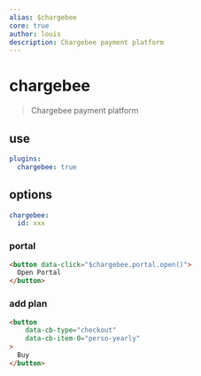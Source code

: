 ```yaml
---
alias: $chargebee
core: true
author: louis
description: Chargebee payment platform
---
```

# chargebee

> Chargebee payment platform

## use

```yaml
plugins:
  chargebee: true
```

## options

```yaml
chargebee:
  id: xxx
```

### portal

```html
<button data-click="$chargebee.portal.open()">
  Open Portal
</button>
```

### add plan

```html
<button 
	data-cb-type="checkout" 
	data-cb-item-0="perso-yearly"
>
  Buy
</button>
```